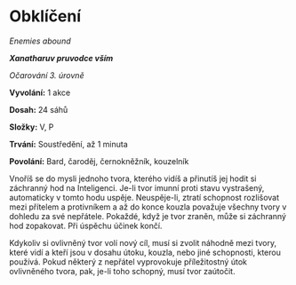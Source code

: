 # Obklíčení

*Enemies abound*

***Xanatharuv pruvodce vším***

*Očarování 3. úrovně*

**Vyvolání:** 1 akce

**Dosah:** 24 sáhů

**Složky:** V, P

**Trvání:** Soustředění, až 1 minuta

**Povolání:** Bard, čaroděj, černokněžník, kouzelník

Vnoříš se do mysli jednoho tvora, kterého vidíš a přinutíš jej hodit si záchranný hod na Inteligenci. Je-li tvor imunní proti stavu vystrašený, automaticky v tomto hodu uspěje. Neuspěje-li, ztratí schopnost rozlišovat mezi přítelem a protivníkem a až do konce kouzla považuje všechny tvory v dohledu za své nepřátele. Pokaždé, když je tvor zraněn, může si záchranný hod zopakovat. Při úspěchu účinek končí.

Kdykoliv si ovlivněný tvor volí nový cíl, musí si zvolit náhodně mezi tvory, které vidí a kteří jsou v dosahu útoku, kouzla, nebo jiné schopnosti, kterou používá. Pokud některý z nepřátel vyprovokuje příležitostný útok ovlivněného tvora, pak, je-li toho schopný, musí tvor zaútočit.
